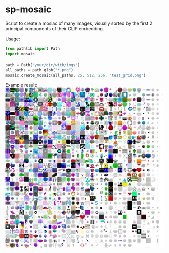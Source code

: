# sp-mosaic

Script to create a mosiac of many images, visually sorted by the first 2 principal components of their CLIP embedding.

Usage:
```python
from pathlib import Path
import mosaic 

path = Path("your/dir/with/imgs")
all_paths = path.glob("*.png")           
mosaic.create_mosaic(all_paths, 25, 512, 256, "test_grid.png")
```

Example result:  
![example](small_grid.jpg?raw=true)
